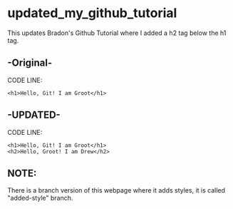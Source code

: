 # updated_my_github_tutorial

This updates Bradon's Github Tutorial where I added a h2 tag below the h1 tag.

## -Original-
CODE LINE:
```
<h1>Hello, Git! I am Groot</h1>
```

## -UPDATED-
CODE LINE:
```
<h1>Hello, Git! I am Groot</h1>
<h2>Hello, Groot! I am Drew</h2>
```

## NOTE:
There is a branch version of this webpage where it adds styles, it is called "added-style" branch.